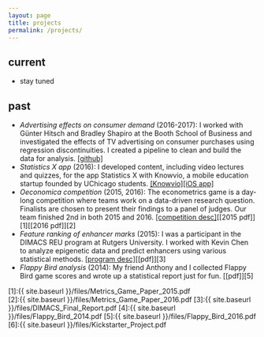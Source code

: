 ```yaml
---
layout: page
title: projects
permalink: /projects/
---
```


## current
* stay tuned

## past

* *Advertising effects on consumer demand* (2016-2017): I worked with G&uuml;nter Hitsch and Bradley Shapiro at the Booth School of Business and investigated the effects of TV advertising on consumer purchases using regression discontinuities. I created a pipeline to clean and build the data for analysis. [[github]](https://github.com/albertkuo/Booth)
* *Statistics X app* (2016): I developed content, including video lectures and quizzes, for the app Statistics X with Knowvio, a mobile education startup founded by UChicago students. [[Knowvio]](http://knowvio.org/)[[iOS app]](https://itunes.apple.com/us/app/statistics-x-college-ap-stats/id1087170766?mt=8)
* *Oeconomica competition* (2015, 2016): The econometrics game is a day-long competition where teams work on a data-driven research question. Finalists are chosen to present their findings to a panel of judges. Our team finished 2nd in both 2015 and 2016. [[competition desc]](https://bfi.uchicago.edu/news/news/challenge-undergraduates-address-real-world-problems-econometrics)[[2015 pdf]][1][[2016 pdf]][2]
* *Feature ranking of enhancer marks* (2015): I was a participant in the DIMACS REU program at Rutgers University. I worked with Kevin Chen to analyze epigenetic data and predict enhancers using various statistical methods. [[program desc]](http://reu.dimacs.rutgers.edu/)[[pdf]][3]
* *Flappy Bird analysis* (2014): My friend Anthony and I collected Flappy Bird game scores and wrote up a statistical report just for fun. [[pdf]][5]

[1]:{{ site.baseurl }}/files/Metrics_Game_Paper_2015.pdf   
[2]:{{ site.baseurl }}/files/Metrics_Game_Paper_2016.pdf 
[3]:{{ site.baseurl }}/files/DIMACS_Final_Report.pdf
[4]:{{ site.baseurl }}/files/Flappy_Bird_2014.pdf
[5]:{{ site.baseurl }}/files/Flappy_Bird_2016.pdf
[6]:{{ site.baseurl }}/files/Kickstarter_Project.pdf